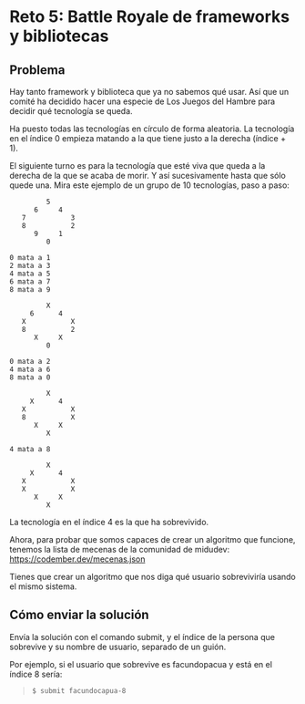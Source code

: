# Reto 5: Battle Royale de frameworks y bibliotecas

## Problema

Hay tanto framework y biblioteca que ya no sabemos qué usar. Así que un comité ha decidido hacer una especie de Los Juegos del Hambre para decidir qué tecnología se queda.

Ha puesto todas las tecnologías en círculo de forma aleatoria. La tecnología en el índice 0 empieza matando a la que tiene justo a la derecha (índice + 1).

El siguiente turno es para la tecnología que esté viva que queda a la derecha de la que se acaba de morir. Y así sucesivamente hasta que sólo quede una. Mira este ejemplo de un grupo de 10 tecnologías, paso a paso:

```text
         5
      6     4
   7           3
   8           2
      9     1
         0
```

```text
0 mata a 1
2 mata a 3
4 mata a 5
6 mata a 7
8 mata a 9
```

```text
         X
     6      4
   X           X
   8           2
      X     X
         0
```

```text
0 mata a 2
4 mata a 6
8 mata a 0
```

```text
         X
     X      4
   X           X
   8           X
      X     X
         X
```

```text
4 mata a 8
```

```text
         X
     X      4
   X           X
   X           X
      X     X
         X
```

La tecnología en el índice 4 es la que ha sobrevivido.

Ahora, para probar que somos capaces de crear un algoritmo que funcione, tenemos la lista de mecenas de la comunidad de midudev: <https://codember.dev/mecenas.json>

Tienes que crear un algoritmo que nos diga qué usuario sobreviviría usando el mismo sistema.

## Cómo enviar la solución

Envía la solución con el comando submit, y el índice de la persona que sobrevive y su nombre de usuario, separado de un guión.

Por ejemplo, si el usuario que sobrevive es facundopacua y está en el índice 8 sería:

> `$ submit facundocapua-8`
